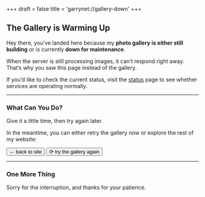 +++
draft = false
title = 'garrynet://gallery-down'
+++

## The Gallery is Warming Up

Hey there, you’ve landed here because my **photo gallery is either still building** or is currently **down for maintenance**.

When the server is still processing images, it can’t respond right away. That’s why you saw this page instead of the gallery.

If you’d like to check the current status, visit the [status](https://uptime.garry.cloud/status/garrynet) page to see whether services are operating normally.

---

### What Can You Do?

Give it a little time, then try again later.

In the meantime, you can either retry the gallery now or explore the rest of my website:

<a href="/"><button>← back to site</button></a>
<a href="https://gallery.garrynet.co.uk"><button>⟳ try the gallery again</button></a>

---

### One More Thing

Sorry for the interruption, and thanks for your patience.
